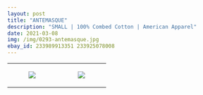 ```yaml
---
layout: post
title: "ANTEMASQUE"
description: "SMALL | 100% Combed Cotton | American Apparel"
date: 2021-03-08
img: /img/0293-antemasque.jpg
ebay_id: 233989913351 233925078008
---
```




<table style="width:100%;"><tr><td style="vertical-align:top;">
      <figure class="tmblr-full" data-orig-height="2048" data-orig-width="1365" data-orig-src="https://concertshirts.netlify.app/shirts/0293/0293-01.jpg"><img src="https://64.media.tumblr.com/c8b38ac74090dd4b757fa11390859fb0/60ba7615203f9eb6-12/s540x810/968af9fbe20fd9597392f83f2b735fddb971715f.jpg" data-orig-height="2048" data-orig-width="1365" data-orig-src="https://concertshirts.netlify.app/shirts/0293/0293-01.jpg"/></figure></td>
    <td style="vertical-align:top;">
      <figure class="tmblr-full" data-orig-height="2048" data-orig-width="1365" data-orig-src="https://concertshirts.netlify.app/shirts/0293/0293-02.jpg"><img src="https://64.media.tumblr.com/18ead0efde5dc6eb46e0efe9250a0f1e/60ba7615203f9eb6-b6/s540x810/877d4754f5a98f7e74fdf45ee10a5fc52022e49d.jpg" data-orig-height="2048" data-orig-width="1365" data-orig-src="https://concertshirts.netlify.app/shirts/0293/0293-02.jpg"/></figure></td>
  </tr></table>
